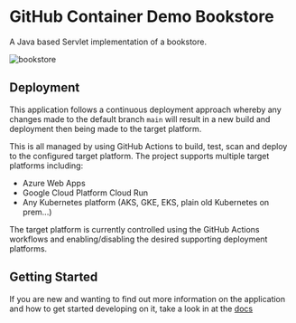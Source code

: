 # GitHub Container Demo Bookstore

A Java based Servlet implementation of a bookstore.

![bookstore](docs/images/bookstore.png)


## Deployment

This application follows a continuous deployment approach whereby any changes made to the default branch `main` will result in a new build and deployment then being made to the target platform.

This is all managed by using GitHub Actions to build, test, scan and deploy to the configured target platform. The project supports multiple target platforms including:

* Azure Web Apps
* Google Cloud Platform Cloud Run
* Any Kubernetes platform (AKS, GKE, EKS, plain old Kubernetes on prem...)

The target platform is currently controlled using the GitHub Actions workflows and enabling/disabling the desired supporting deployment platforms.


## Getting Started
If you are new and wanting to find out more information on the application and how to get started developing on it, take a look in at the [docs](docs/README.md)


